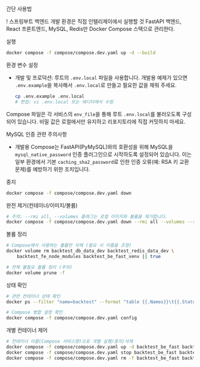 간단 사용법

! 스프링부트 백엔드 개발 환경은 직접 인텔리제이에서 실행할 것
FastAPI 백엔드, React 프론트엔드, MySQL, Redis만 Docker Compose 스택으로 관리한다.

실행
```bash
docker compose -f compose/compose.dev.yaml up -d --build
```

환경 변수 설정
- 개발 및 프로덕션: 루트의 `.env.local` 파일을 사용합니다. 개발용 예제가 있으면 `.env.example`을 복사해서 `.env.local`로 만들고 필요한 값을 채워 주세요.
	```bash
	cp .env.example .env.local
	# 편집: vi .env.local 또는 에디터에서 수정
	```
Compose 파일은 각 서비스의 `env_file`을 통해 루트 `.env.local`를 불러오도록 구성되어 있습니다. 비밀 값은 로컬에서만 유지하고 리포지토리에 직접 커밋하지 마세요.

MySQL 인증 관련 주의사항
- 개발용 Compose는 FastAPI(PyMySQL)와의 호환성을 위해 MySQL을 `mysql_native_password` 인증 플러그인으로 시작하도록 설정되어 있습니다. 이는 일부 환경에서 기본 `caching_sha2_password`로 인한 인증 오류(예: RSA 키 교환 문제)를 예방하기 위한 조치입니다.

중지
```bash
docker compose -f compose/compose.dev.yaml down
```

완전 제거(컨테이너/이미지/볼륨)
```bash
# 주의: --rmi all, --volumes 플래그는 로컬 이미지와 볼륨을 제거합니다.
docker compose -f compose/compose.dev.yaml down --rmi all --volumes --remove-orphans
```

볼륨 정리
```bash
# Compose에서 사용하는 볼륨만 삭제 (필요 시 이름을 조정)
docker volume rm backtest_db_data_dev backtest_redis_data_dev \
	backtest_fe_node_modules backtest_be_fast_venv || true

# 전체 불필요 볼륨 정리 (주의)
docker volume prune -f
```

상태 확인
```bash
# 관련 컨테이너 상태 확인
docker ps --filter "name=backtest" --format "table {{.Names}}\t{{.Status}}"

# Compose 병합 설정 확인
docker compose -f compose/compose.dev.yaml config
```

개별 컨테이너 제어
```bash
# 컨테이너 이름(Compose 서비스명)으로 개별 실행/중지/삭제
docker compose -f compose/compose.dev.yaml up -d backtest_be_fast backtest_fe mysql
docker compose -f compose/compose.dev.yaml stop backtest_be_fast backtest_fe mysql
docker compose -f compose/compose.dev.yaml rm -f backtest_be_fast backtest_fe mysql
```